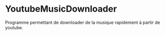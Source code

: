 # YoutubeMusicDownloader

Programme permettant de downloader de la musique rapidement à partir de youtube.
